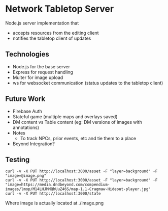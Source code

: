 # Network Tabletop Server

Node.js server implementation that

* accepts resources from the editing client
* notifies the tabletop client of updates

## Technologies

* Node.js for the base server
* Express for request handling
* Multer for image upload
* ws for websocket communication (status updates to the tabletop client)

## Future Work

* Firebase Auth
* Stateful game (multiple maps and overlays saved)
* DM content vs Table content (eg: DM versions of images with annotations)
* Notes
  * To track NPCs, prior events, etc and tie them to a place
* Beyond Integration?

## Testing

```
curl -v -X PUT http://localhost:3000/asset -F "layer=background" -F "image=@image.png"
curl -v -X PUT http://localhost:3000/asset -F "layer=background" -F "image=https://media.dndbeyond.com/compendium-images/lmop/M14LHJMMQhUuZ46S/map-1.1-Cragmaw-Hideout-player.jpg"
curl -v -X PUT http://localhost:3000/state
```

Where image is actually located at ./image.png